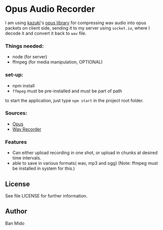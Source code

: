 #  Opus Audio Recorder



I am using [kazuki](https://github.com/kazuki)'s [opus library](https://github.com/kazuki/opus.js-sample) for compressing wav audio into opus packets on client side,  sending it to my server using `socket.io`, where I decode it and convert it back to `wav` file.


### Things needed:
* node (for server)
* ffmpeg (for media manipulation, OPTIONAL)


### set-up:
 * npm install 
 * `ffmpeg` must be pre-installed and must be part of path
 
to start the application, just type `npm start` in the project root folder.

 
### Sources:
  * [Opus](https://github.com/kazuki/opus.js-sample)
  * [Wav Recorder](https://github.com/mattdiamond/Recorderjs)
 
### Features 
  
  * Can either upload recording in one shot, or upload in chunks at desired time intervals.
  * able to save in various formats( wav, mp3 and ogg) (Note: ffmpeg must be installed in system for this.)
 
License
-------

See file LICENSE for further information.


Author
------

Ban Mido

